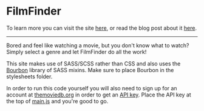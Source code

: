 FilmFinder
==========

To learn more you can visit the site [here](http://filmfinder.joncordeiro.com), or read the blog post about it [here](http://joncordeiro.com/blog/Film-Finder).

--------

Bored and feel like watching a movie, but you don't know what to watch? Simply select a genre and let FilmFinder do all the work!

This site makes use of SASS/SCSS rather than CSS and also uses the [Bourbon](http://bourbon.io) library of SASS mixins. Make sure to place Bourbon in the stylesheets folder.

In order to run this code yourself you will also need to sign up for an account at [themoviedb.org](https://www.themoviedb.org/account/signup) in order to get an [API key](http://docs.themoviedb.apiary.io/). Place the API key at the top of [main.js](https://github.com/jcordeiro/FilmFinder/blob/master/scripts/main.js) and you're good to go.
